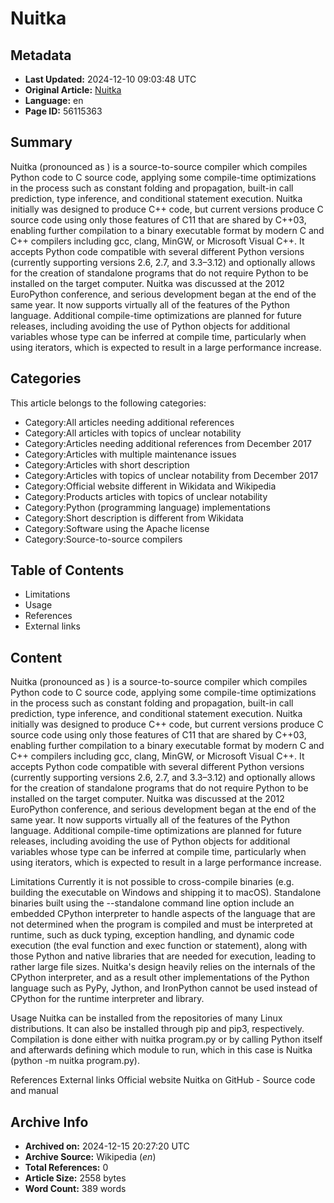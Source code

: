 # Nuitka

## Metadata
- **Last Updated:** 2024-12-10 09:03:48 UTC
- **Original Article:** [Nuitka](https://en.wikipedia.org/wiki/Nuitka)
- **Language:** en
- **Page ID:** 56115363

## Summary
Nuitka (pronounced as ) is a source-to-source compiler which compiles Python code to C source code, applying some compile-time optimizations in the process such as constant folding and propagation, built-in call prediction, type inference, and conditional statement execution. Nuitka initially was designed to produce C++ code, but current versions produce C source code using only those features of C11 that are shared by C++03, enabling further compilation to a binary executable format by modern C and C++ compilers including gcc, clang, MinGW, or Microsoft Visual C++. It accepts Python code compatible with several different Python versions (currently supporting versions 2.6, 2.7, and 3.3–3.12) and optionally allows for the creation of standalone programs that do not require Python to be installed on the target computer.
Nuitka was discussed at the 2012 EuroPython conference, and serious development began at the end of the same year. It now supports virtually all of the features of the Python language. Additional compile-time optimizations are planned for future releases, including avoiding the use of Python objects for additional variables whose type can be inferred at compile time, particularly when using iterators, which is expected to result in a large performance increase.

## Categories
This article belongs to the following categories:

- Category:All articles needing additional references
- Category:All articles with topics of unclear notability
- Category:Articles needing additional references from December 2017
- Category:Articles with multiple maintenance issues
- Category:Articles with short description
- Category:Articles with topics of unclear notability from December 2017
- Category:Official website different in Wikidata and Wikipedia
- Category:Products articles with topics of unclear notability
- Category:Python (programming language) implementations
- Category:Short description is different from Wikidata
- Category:Software using the Apache license
- Category:Source-to-source compilers

## Table of Contents

- Limitations
- Usage
- References
- External links

## Content

Nuitka (pronounced as ) is a source-to-source compiler which compiles Python code to C source code, applying some compile-time optimizations in the process such as constant folding and propagation, built-in call prediction, type inference, and conditional statement execution. Nuitka initially was designed to produce C++ code, but current versions produce C source code using only those features of C11 that are shared by C++03, enabling further compilation to a binary executable format by modern C and C++ compilers including gcc, clang, MinGW, or Microsoft Visual C++. It accepts Python code compatible with several different Python versions (currently supporting versions 2.6, 2.7, and 3.3–3.12) and optionally allows for the creation of standalone programs that do not require Python to be installed on the target computer.
Nuitka was discussed at the 2012 EuroPython conference, and serious development began at the end of the same year. It now supports virtually all of the features of the Python language. Additional compile-time optimizations are planned for future releases, including avoiding the use of Python objects for additional variables whose type can be inferred at compile time, particularly when using iterators, which is expected to result in a large performance increase.

Limitations
Currently it is not possible to cross-compile binaries (e.g. building the executable on Windows and shipping it to macOS).
Standalone binaries built using the --standalone command line option include an embedded CPython interpreter to handle aspects of the language that are not determined when the program is compiled and must be interpreted at runtime, such as duck typing, exception handling, and dynamic code execution (the eval function and exec function or statement), along with those Python and native libraries that are needed for execution, leading to rather large file sizes.
Nuitka's design heavily relies on the internals of the CPython interpreter, and as a result other implementations of the Python language such as PyPy, Jython, and IronPython cannot be used instead of CPython for the runtime interpreter and library.

Usage
Nuitka can be installed from the repositories of many Linux distributions. It can also be installed through pip and pip3, respectively. Compilation is done either with nuitka program.py or by calling Python itself and afterwards defining which module to run, which in this case is Nuitka (python -m nuitka program.py).

References
External links
Official website
Nuitka on GitHub - Source code and manual

## Archive Info
- **Archived on:** 2024-12-15 20:27:20 UTC
- **Archive Source:** Wikipedia (_en_)
- **Total References:** 0
- **Article Size:** 2558 bytes
- **Word Count:** 389 words
